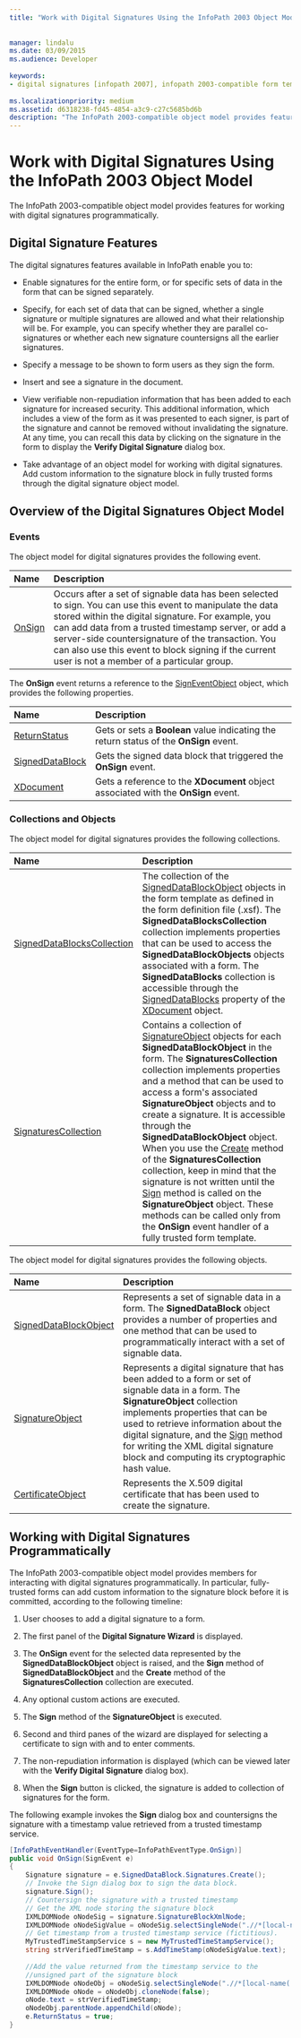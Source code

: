 ```yaml
---
title: "Work with Digital Signatures Using the InfoPath 2003 Object Model"
 
 
manager: lindalu
ms.date: 03/09/2015
ms.audience: Developer
 
keywords:
- digital signatures [infopath 2007], infopath 2003-compatible form templates,InfoPath 2003-compatible form templates, digital signatures
 
ms.localizationpriority: medium
ms.assetid: d6318238-fd45-4854-a3c9-c27c5685bd6b
description: "The InfoPath 2003-compatible object model provides features for working with digital signatures programmatically."
---
```


# Work with Digital Signatures Using the InfoPath 2003 Object Model

The InfoPath 2003-compatible object model provides features for working with digital signatures programmatically.
  
## Digital Signature Features

The digital signatures features available in InfoPath enable you to: 
  
- Enable signatures for the entire form, or for specific sets of data in the form that can be signed separately.
    
- Specify, for each set of data that can be signed, whether a single signature or multiple signatures are allowed and what their relationship will be. For example, you can specify whether they are parallel co-signatures or whether each new signature countersigns all the earlier signatures.
    
- Specify a message to be shown to form users as they sign the form.
    
- Insert and see a signature in the document. 
    
- View verifiable non-repudiation information that has been added to each signature for increased security. This additional information, which includes a view of the form as it was presented to each signer, is part of the signature and cannot be removed without invalidating the signature. At any time, you can recall this data by clicking on the signature in the form to display the **Verify Digital Signature** dialog box. 
    
- Take advantage of an object model for working with digital signatures. Add custom information to the signature block in fully trusted forms through the digital signature object model. 
    
## Overview of the Digital Signatures Object Model

### Events

The object model for digital signatures provides the following event.
  
|**Name**|**Description**|
|:-----|:-----|
|[OnSign](https://msdn.microsoft.com/library/Microsoft.Office.Interop.InfoPath.SemiTrust._XDocumentEventSink2_Event.OnSign.aspx) <br/> |Occurs after a set of signable data has been selected to sign. You can use this event to manipulate the data stored within the digital signature. For example, you can add data from a trusted timestamp server, or add a server-side countersignature of the transaction. You can also use this event to block signing if the current user is not a member of a particular group. |
   
The **OnSign** event returns a reference to the [SignEventObject](https://msdn.microsoft.com/library/Microsoft.Office.Interop.InfoPath.SemiTrust.SignEventObject.aspx) object, which provides the following properties. 
  
|**Name**|**Description**|
|:-----|:-----|
|[ReturnStatus](https://msdn.microsoft.com/library/Microsoft.Office.Interop.InfoPath.SignEvent.ReturnStatus.aspx) <br/> |Gets or sets a **Boolean** value indicating the return status of the **OnSign** event. |
|[SignedDataBlock](https://msdn.microsoft.com/library/Microsoft.Office.Interop.InfoPath.SignEvent.SignedDataBlock.aspx) <br/> |Gets the signed data block that triggered the **OnSign** event. |
|[XDocument](https://msdn.microsoft.com/library/Microsoft.Office.Interop.InfoPath.SemiTrust.SignEvent.XDocument.aspx) <br/> |Gets a reference to the **XDocument** object associated with the **OnSign** event. |
   
### Collections and Objects

The object model for digital signatures provides the following collections.
  
|**Name**|**Description**|
|:-----|:-----|
|[SignedDataBlocksCollection](https://msdn.microsoft.com/library/Microsoft.Office.Interop.InfoPath.SemiTrust.SignedDataBlocksCollection.aspx) <br/> |The collection of the [SignedDataBlockObject](https://msdn.microsoft.com/library/Microsoft.Office.Interop.InfoPath.SemiTrust.SignedDataBlockObject.aspx) objects in the form template as defined in the form definition file (.xsf). The **SignedDataBlocksCollection** collection implements properties that can be used to access the **SignedDataBlockObjects** objects associated with a form. The **SignedDataBlocks** collection is accessible through the [SignedDataBlocks](https://msdn.microsoft.com/library/Microsoft.Office.Interop.InfoPath.SemiTrust._XDocument2.SignedDataBlocks.aspx) property of the [XDocument](https://msdn.microsoft.com/library/Microsoft.Office.Interop.InfoPath.SemiTrust.XDocument.aspx) object. |
|[SignaturesCollection](https://msdn.microsoft.com/library/Microsoft.Office.Interop.InfoPath.SemiTrust.SignaturesCollection.aspx) <br/> |Contains a collection of [SignatureObject](https://msdn.microsoft.com/library/Microsoft.Office.Interop.InfoPath.SemiTrust.SignatureObject.aspx) objects for each **SignedDataBlockObject** in the form. The **SignaturesCollection** collection implements properties and a method that can be used to access a form's associated **SignatureObject** objects and to create a signature. It is accessible through the **SignedDataBlockObject** object. When you use the [Create](https://msdn.microsoft.com/library/Microsoft.Office.Interop.InfoPath.SemiTrust.Signatures.Create.aspx) method of the **SignaturesCollection** collection, keep in mind that the signature is not written until the [Sign](https://msdn.microsoft.com/library/Microsoft.Office.Interop.InfoPath.SemiTrust.Signature.Sign.aspx) method is called on the **SignatureObject** object. These methods can be called only from the **OnSign** event handler of a fully trusted form template. |
   
The object model for digital signatures provides the following objects.
  
|**Name**|**Description**|
|:-----|:-----|
|[SignedDataBlockObject](https://msdn.microsoft.com/library/Microsoft.Office.Interop.InfoPath.SemiTrust.SignedDataBlockObject.aspx) <br/> |Represents a set of signable data in a form. The **SignedDataBlock** object provides a number of properties and one method that can be used to programmatically interact with a set of signable data. |
|[SignatureObject](https://msdn.microsoft.com/library/Microsoft.Office.Interop.InfoPath.SemiTrust.SignatureObject.aspx) <br/> |Represents a digital signature that has been added to a form or set of signable data in a form. The **SignatureObject** collection implements properties that can be used to retrieve information about the digital signature, and the [Sign](https://msdn.microsoft.com/library/Microsoft.Office.Interop.InfoPath.SemiTrust.Signature.Sign.aspx) method for writing the XML digital signature block and computing its cryptographic hash value. |
|[CertificateObject](https://msdn.microsoft.com/library/Microsoft.Office.Interop.InfoPath.SemiTrust.CertificateObject.aspx) <br/> |Represents the X.509 digital certificate that has been used to create the signature. |
   
## Working with Digital Signatures Programmatically

The InfoPath 2003-compatible object model provides members for interacting with digital signatures programmatically. In particular, fully-trusted forms can add custom information to the signature block before it is committed, according to the following timeline:
  
1. User chooses to add a digital signature to a form.
    
2. The first panel of the **Digital Signature Wizard** is displayed. 
    
3. The **OnSign** event for the selected data represented by the **SignedDataBlockObject** object is raised, and the **Sign** method of **SignedDataBlockObject** and the **Create** method of the **SignaturesCollection** collection are executed. 
    
4. Any optional custom actions are executed.
    
5. The **Sign** method of the **SignatureObject** is executed. 
    
6. Second and third panes of the wizard are displayed for selecting a certificate to sign with and to enter comments.
    
7. The non-repudiation information is displayed (which can be viewed later with the **Verify Digital Signature** dialog box). 
    
8. When the **Sign** button is clicked, the signature is added to collection of signatures for the form. 
    
The following example invokes the **Sign** dialog box and countersigns the signature with a timestamp value retrieved from a trusted timestamp service. 
  
```cs
[InfoPathEventHandler(EventType=InfoPathEventType.OnSign)]
public void OnSign(SignEvent e)
{
    Signature signature = e.SignedDataBlock.Signatures.Create();
    // Invoke the Sign dialog box to sign the data block.
    signature.Sign();
    // Countersign the signature with a trusted timestamp
    // Get the XML node storing the signature block
    IXMLDOMNode oNodeSig = signature.SignatureBlockXmlNode;
    IXMLDOMNode oNodeSigValue = oNodeSig.selectSingleNode(".//*[local-name(.)='signatureValue']");
    // Get timestamp from a trusted timestamp service (fictitious).
    MyTrustedTimeStampService s = new MyTrustedTimeStampService();
    string strVerifiedTimeStamp = s.AddTimeStamp(oNodeSigValue.text);
    
    //Add the value returned from the timestamp service to the 
    //unsigned part of the signature block
    IXMLDOMNode oNodeObj = oNodeSig.selectSingleNode(".//*[local-name(.)='Object']");
    IXMLDOMNode oNode = oNodeObj.cloneNode(false);
    oNode.text = strVerifiedTimeStamp;
    oNodeObj.parentNode.appendChild(oNode);
    e.ReturnStatus = true;
}
```


